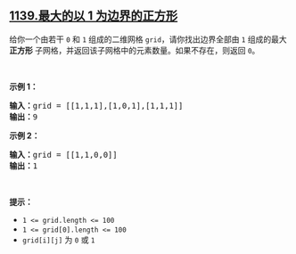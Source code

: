 ## [1139.最大的以 1 为边界的正方形](https://leetcode.cn/problems/largest-1-bordered-square/)
<p>给你一个由若干 <code>0</code> 和 <code>1</code> 组成的二维网格&nbsp;<code>grid</code>，请你找出边界全部由 <code>1</code> 组成的最大 <strong>正方形</strong> 子网格，并返回该子网格中的元素数量。如果不存在，则返回 <code>0</code>。</p>

<p>&nbsp;</p>

<p><strong>示例 1：</strong></p>

<pre><strong>输入：</strong>grid = [[1,1,1],[1,0,1],[1,1,1]]
<strong>输出：</strong>9
</pre>

<p><strong>示例 2：</strong></p>

<pre><strong>输入：</strong>grid = [[1,1,0,0]]
<strong>输出：</strong>1
</pre>

<p>&nbsp;</p>

<p><strong>提示：</strong></p>

<ul>
	<li><code>1 &lt;= grid.length &lt;= 100</code></li>
	<li><code>1 &lt;= grid[0].length &lt;= 100</code></li>
	<li><code>grid[i][j]</code> 为&nbsp;<code>0</code>&nbsp;或&nbsp;<code>1</code></li>
</ul>
